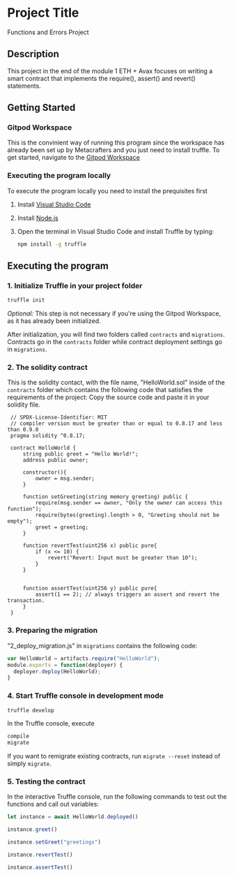 
# Project Title
Functions and Errors Project
  

## Description
This project in the end of the module 1 ETH + Avax focuses on writing a smart contract that implements the require(), assert() and revert() statements.

## Getting Started

### Gitpod Workspace

This is the convinient way of running this program since the workspace has already been set up by Metacrafters and you just need to install truffle.
To get started, navigate to the [Gitpod Workspace](https://gitpod.io/new/#https://github.com/jeffryan-POL/solidity_starter)



### Executing the program locally

To execute the program locally you need to install the prequisites first

1. Install [Visual Studio Code](https://code.visualstudio.com/)

2. Install [Node.js](https://nodejs.org)

3. Open the terminal in Visual Studio Code and install Truffle by typing:

   ```bash
   npm install -g truffle
   ```
   

## Executing the program

### 1. Initialize Truffle in your project folder

   ```bash
   truffle init
   ```
   *Optional:* This step is not necessary if you're using the Gitpod Workspace, as it has already been initialized.
  
     
After initialization, you will find two folders called `contracts` and `migrations`. Contracts go in the `contracts` folder while contract deployment settings go in `migrations`.

### 2. The solidity contract

This is the solidity contact, with the file name, "HelloWorld.sol" inside of the `contracts` folder which contains the following code that satisfies the requirements of the project:
Copy the source code and paste it in your solidity file.
   ```solidity
	// SPDX-License-Identifier: MIT
	// compiler version must be greater than or equal to 0.8.17 and less than 0.9.0
	pragma solidity ^0.8.17;
	
	contract HelloWorld {
	    string public greet = "Hello World!";
	    address public owner; 
	
	    constructor(){
	        owner = msg.sender;
	    }
	
	    function setGreeting(string memory greeting) public {
	        require(msg.sender == owner, "Only the owner can access this function");
	        require(bytes(greeting).length > 0, "Greeting should not be empty");
	        greet = greeting;
	    }
	
	    function revertTest(uint256 x) public pure{
	        if (x <= 10) {
	            revert("Revert: Input must be greater than 10");
	        }
	    }
	    
	
	    function assertTest(uint256 y) public pure{
	        assert(1 == 2); // always triggers an assert and revert the transaction.
	    }
	}
   ```

### 3. Preparing the migration

"2_deploy_migration.js" in `migrations` contains the following code:

   ```javascript
   var HelloWorld = artifacts.require("HelloWorld");
   module.exports = function(deployer) {
     deployer.deploy(HelloWorld);
   }
   ```

### 4. Start Truffle console in development mode

   ```bash
   truffle develop
   ```

   In the Truffle console, execute

   ```bash
   compile
   migrate
   ```
   If you want to remigrate existing contracts, run `migrate --reset` instead of simply `migrate`.

  
### 5. Testing the contract

   In the interactive Truffle console, run the following commands to test out the functions and call out variables:

   ```javascript
   let instance = await HelloWorld.deployed()
   ```
   ```javascript
   instance.greet()
   ```
   ```javascript
   instance.setGreet("greetings")
   ```
   ```javascript
   instance.revertTest()
   ```
   ```javascript
   instance.assertTest()
   ```
      
